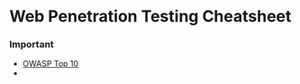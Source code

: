 # Web Penetration Testing Cheatsheet

### Important
- [OWASP Top 10](https://owasp.org/www-project-top-ten/)
- 
